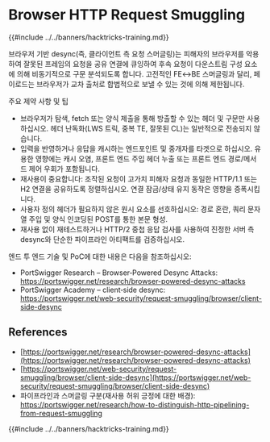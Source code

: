 # Browser HTTP Request Smuggling

{{#include ../../banners/hacktricks-training.md}}

브라우저 기반 desync(즉, 클라이언트 측 요청 스머글링)는 피해자의 브라우저를 악용하여 잘못된 프레임의 요청을 공유 연결에 큐잉하여 후속 요청이 다운스트림 구성 요소에 의해 비동기적으로 구문 분석되도록 합니다. 고전적인 FE↔BE 스머글링과 달리, 페이로드는 브라우저가 교차 출처로 합법적으로 보낼 수 있는 것에 의해 제한됩니다.

주요 제약 사항 및 팁
- 브라우저가 탐색, fetch 또는 양식 제출을 통해 방출할 수 있는 헤더 및 구문만 사용하십시오. 헤더 난독화(LWS 트릭, 중복 TE, 잘못된 CL)는 일반적으로 전송되지 않습니다.
- 입력을 반영하거나 응답을 캐시하는 엔드포인트 및 중개자를 타겟으로 하십시오. 유용한 영향에는 캐시 오염, 프론트 엔드 주입 헤더 누출 또는 프론트 엔드 경로/메서드 제어 우회가 포함됩니다.
- 재사용이 중요합니다: 조작된 요청이 고가치 피해자 요청과 동일한 HTTP/1.1 또는 H2 연결을 공유하도록 정렬하십시오. 연결 잠금/상태 유지 동작은 영향을 증폭시킵니다.
- 사용자 정의 헤더가 필요하지 않은 원시 요소를 선호하십시오: 경로 혼란, 쿼리 문자열 주입 및 양식 인코딩된 POST를 통한 본문 형성.
- 재사용 없이 재테스트하거나 HTTP/2 중첩 응답 검사를 사용하여 진정한 서버 측 desync와 단순한 파이프라인 아티팩트를 검증하십시오.

엔드 투 엔드 기술 및 PoC에 대한 내용은 다음을 참조하십시오:
- PortSwigger Research – Browser‑Powered Desync Attacks: https://portswigger.net/research/browser-powered-desync-attacks
- PortSwigger Academy – client‑side desync: https://portswigger.net/web-security/request-smuggling/browser/client-side-desync

## References
- [https://portswigger.net/research/browser-powered-desync-attacks](https://portswigger.net/research/browser-powered-desync-attacks)
- [https://portswigger.net/web-security/request-smuggling/browser/client-side-desync](https://portswigger.net/web-security/request-smuggling/browser/client-side-desync)
- 파이프라인과 스머글링 구분(재사용 허위 긍정에 대한 배경): https://portswigger.net/research/how-to-distinguish-http-pipelining-from-request-smuggling

{{#include ../../banners/hacktricks-training.md}}
